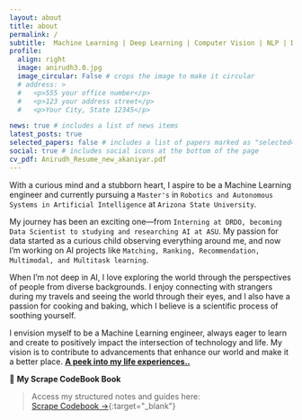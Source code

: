 ```yaml
---
layout: about
title: about
permalink: /
subtitle:  Machine Learning | Deep Learning | Computer Vision | NLP | Data Enthusiast.  #<a href='#'>Affiliations</a>. Address. Contacts. Moto. Etc.
profile:
  align: right
  image: anirudh3.0.jpg
  image_circular: False # crops the image to make it circular
  # address: >
  #   <p>555 your office number</p>
  #   <p>123 your address street</p>
  #   <p>Your City, State 12345</p>

news: true # includes a list of news items
latest_posts: true 
selected_papers: false # includes a list of papers marked as "selected={true}"
social: true # includes social icons at the bottom of the page
cv_pdf: Anirudh_Resume_new_akaniyar.pdf
---
```

With a curious mind and a stubborn heart, I aspire to be a Machine Learning engineer and currently pursuing a `Master's` in `Robotics and Autonomous Systems in Artificial Intelligence` at `Arizona State University`. 

My journey has been an exciting one—from `Interning at DRDO, becoming Data Scientist to studying and researching AI at ASU`. My passion for data started as a curious child observing everything around me, and now I’m working on AI projects like `Matching, Ranking, Recommendation, Multimodal, and Multitask learning`.

When I’m not deep in AI, I love exploring the world through the perspectives of people from diverse backgrounds. I enjoy connecting with strangers during my travels and seeing the world through their eyes, and I also have a passion for cooking and baking, which I believe is a scientific process of soothing yourself.

I envision myself to be a Machine Learning engineer, always eager to learn and create to positively impact the intersection of technology and life. My vision is to contribute to advancements that enhance our world and make it a better place. [**A peek into my life experiences..**](../others/)<i class="fa fa-camera-retro fa-1x" aria-hidden="true"></i>

📘 **My Scrape CodeBook Book**  
> Access my structured notes and guides here:  
> [Scrape Codebook →](https://anirudh-docs.gitbook.io/scrape-codebook){:target="_blank"}

<!-- My passion for computer science stems from a creative child who always loved tasks involving innovations and challenges. Driven by the same passion, I dedicated myself to the pursuit of excellence, earning an undergraduate degree in `Computer Science and Engineering`. I further pursued an internship at the `Centre for Artificial Intelligence & Robotics Lab (DRDO)` in Bangalore.  -->
<!-- As I delved deeper into AI and Robotics, I realized that my true calling lay not just in engineering the future but in sculpting it through the art of handling data. The revelation unfolded during a transformative collaboration with my mentor, Jimmy. My current area of interest and projects are `A multitasking model capable of performing both detection and segmentation on medical images.`, as well as incorporating `Capabilities for processing and understanding text and reports`. -->



